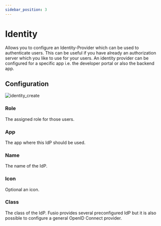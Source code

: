 ```yaml
---
sidebar_position: 3
---
```


# Identity

Allows you to configure an Identity-Provider which can be used to authenticate users. This can be useful
if you have already an authorization server which you like to use for your users. An identity provider
can be configured for a specific app i.e. the developer portal or also the backend app.

## Configuration

![identity_create](/img/backend/system/identity_create.png)

### Role

The assigned role for those users.

### App

The app where this IdP should be used.

### Name

The name of the IdP.

### Icon

Optional an icon.

### Class

The class of the IdP. Fusio provides several preconfigured IdP but it is also possible
to configure a general OpenID Connect provider.
